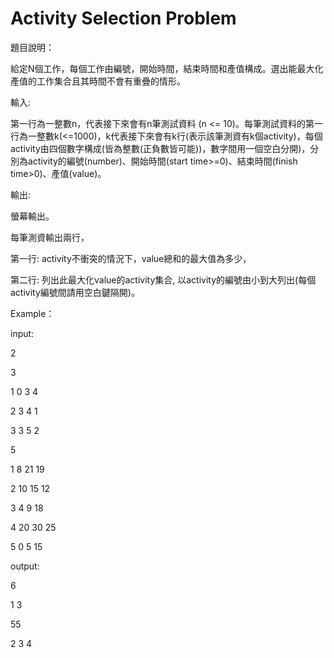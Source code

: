 # Activity Selection Problem
題目說明：

給定N個工作，每個工作由編號，開始時間，結束時間和產值構成。選出能最大化產值的工作集合且其時間不會有重疊的情形。

輸入:

第一行為一整數n，代表接下來會有n筆測試資料 (n <= 10)。每筆測試資料的第一行為一整數k(<=1000)，k代表接下來會有k行(表示該筆測資有k個activity)，每個activity由四個數字構成(皆為整數(正負數皆可能))，數字間用一個空白分開)，分別為activity的編號(number)、開始時間(start time>=0)、結束時間(finish time>0)、產值(value)。

輸出:

螢幕輸出。

每筆測資輸出兩行，

第一行: activity不衝突的情況下，value總和的最大值為多少，

第二行: 列出此最大化value的activity集合, 以activity的編號由小到大列出(每個activity編號間請用空白鍵隔開)。

Example：

input:

2

3

1 0 3 4

2 3 4 1

3 3 5 2

5

1 8 21 19

2 10 15 12

3 4 9 18

4 20 30 25

5 0 5 15

output:

6

1 3

55

2 3 4
